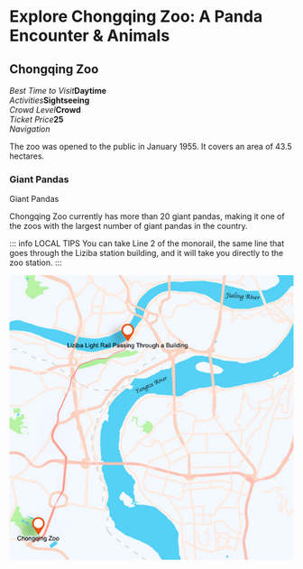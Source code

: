 # Explore Chongqing Zoo: A Panda Encounter & Animals

## Chongqing Zoo

<Description>
<div><i>Best Time to Visit</i><b>Daytime</b></div>
<div><i>Activities</i><b>Sightseeing</b></div>
<div><i>Crowd Level</i><b>Crowd</b></div>
<div><i>Ticket Price</i><b><CNY>25</CNY></b></div>
<div><i>Navigation</i><b><Navigation position="106.510211,29.501103" name="Chongqing Zoo" /></b></div>
</Description>

The zoo was opened to the public in January 1955. It covers an area of 43.5 hectares.

### Giant Pandas

<Chinese word="大熊猫">
<template #pinyin>dà xióng māo</template>
Giant Pandas
</Chinese>

Chongqing Zoo currently has more than 20 giant pandas, making it one of the zoos with the largest number of giant pandas in the country.

<YouTube link="https://youtu.be/ek8eN4VxbjA?si=5Z-5mYYauUDZOW4a&t=760">
<template #cover><img src="../assets/youtube/chongqing-chinas-mega-city-you-havent-heard-of2.jpg" alt="Chongqing - CHINA'S MEGA CITY" /></template>
<template #title>Chongqing - CHINA'S MEGA CITY - YOU haven't heard of!</template>
<template #author>Joel Friend</template>
<template #description>We went to the zoo in this city and saw the national treasure animal of the country — the panda.</template>
</YouTube>

::: info LOCAL TIPS
You can take Line 2 of the monorail, the same line that goes through the Liziba station building, and it will take you directly to the zoo station.
:::

![Chongqing Zoo](./assets/zoo-navi.jpg)